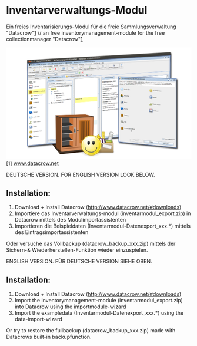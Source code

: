 Inventarverwaltungs-Modul
=========================

Ein freies Inventarisierungs-Modul für die freie Sammlungsverwaltung "Datacrow"[1](www.datacrow.net) // an free inventorymanagement-module for the free collectionmanager "Datacrow"[1](www.datacrow.net)

![Inventarverwaltungsmodul-Collage.png](https://github.com/Mr-N/Inventarverwaltungs-Modul/blob/master/Screenshots/Datacrow-Inventarverwaltungsmodul-Collage.png)
[1] www.datacrow.net


DEUTSCHE VERSION. FOR ENGLISH VERSION LOOK BELOW.

## Installation:
1. Download + Install Datacrow (http://www.datacrow.net/#downloads)
2. Importiere das Inventarverwaltungs-modul (inventarmodul_export.zip) in Datacrow mittels des Modulimportassistenten
3. Importieren die Beispieldaten (Inventarmodul-Datenexport_xxx.*) mittels des Eintragsimportassistenten

Oder versuche das Vollbackup (datacrow_backup_xxx.zip) mittels der Sichern-& Wiederherstellen-Funktion wieder einzuspielen.


ENGLISH VERSION. FÜR DEUTSCHE VERSION SIEHE OBEN.

## Installation:

1. Download + Install Datacrow (http://www.datacrow.net/#downloads)
2. Import the Inventorymanagement-module (inventarmodul_export.zip) into Datacrow using the importmodule-wizard
3. Import the exampledata (Inventarmodul-Datenexport_xxx.*) using the data-import-wizard

Or try to restore the fullbackup (datacrow_backup_xxx.zip) made with Datacrows built-in backupfunction.
